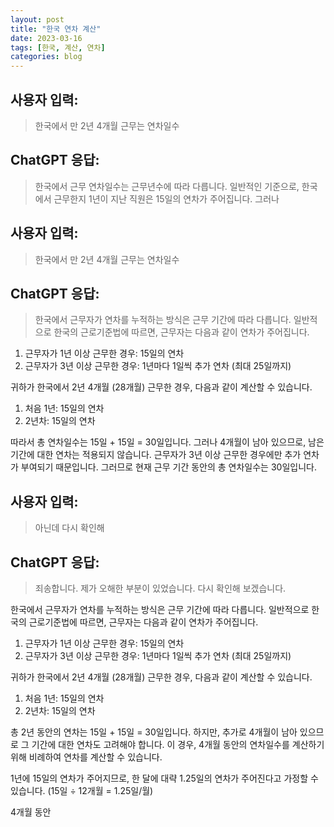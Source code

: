 ```yaml
---
layout: post
title: "한국 연차 계산"
date: 2023-03-16
tags: [한국, 계산, 연차]
categories: blog
---
```


## 사용자 입력:
> 한국에서 만 2년 4개월 근무는 연차일수

## ChatGPT 응답:
> 한국에서 근무 연차일수는 근무년수에 따라 다릅니다. 일반적인 기준으로, 한국에서 근무한지 1년이 지난 직원은 15일의 연차가 주어집니다. 그러나

## 사용자 입력:
> 한국에서 만 2년 4개월 근무는 연차일수

## ChatGPT 응답:
> 한국에서 근무자가 연차를 누적하는 방식은 근무 기간에 따라 다릅니다. 일반적으로 한국의 근로기준법에 따르면, 근무자는 다음과 같이 연차가 주어집니다.

1. 근무자가 1년 이상 근무한 경우: 15일의 연차
2. 근무자가 3년 이상 근무한 경우: 1년마다 1일씩 추가 연차 (최대 25일까지)

귀하가 한국에서 2년 4개월 (28개월) 근무한 경우, 다음과 같이 계산할 수 있습니다.

1. 처음 1년: 15일의 연차
2. 2년차: 15일의 연차

따라서 총 연차일수는 15일 + 15일 = 30일입니다. 그러나 4개월이 남아 있으므로, 남은 기간에 대한 연차는 적용되지 않습니다. 근무자가 3년 이상 근무한 경우에만 추가 연차가 부여되기 때문입니다. 그러므로 현재 근무 기간 동안의 총 연차일수는 30일입니다.

## 사용자 입력:
> 아닌데 다시 확인해

## ChatGPT 응답:
> 죄송합니다. 제가 오해한 부분이 있었습니다. 다시 확인해 보겠습니다.

한국에서 근무자가 연차를 누적하는 방식은 근무 기간에 따라 다릅니다. 일반적으로 한국의 근로기준법에 따르면, 근무자는 다음과 같이 연차가 주어집니다.

1. 근무자가 1년 이상 근무한 경우: 15일의 연차
2. 근무자가 3년 이상 근무한 경우: 1년마다 1일씩 추가 연차 (최대 25일까지)

귀하가 한국에서 2년 4개월 (28개월) 근무한 경우, 다음과 같이 계산할 수 있습니다.

1. 처음 1년: 15일의 연차
2. 2년차: 15일의 연차

총 2년 동안의 연차는 15일 + 15일 = 30일입니다. 하지만, 추가로 4개월이 남아 있으므로 그 기간에 대한 연차도 고려해야 합니다. 이 경우, 4개월 동안의 연차일수를 계산하기 위해 비례하여 연차를 계산할 수 있습니다.

1년에 15일의 연차가 주어지므로, 한 달에 대략 1.25일의 연차가 주어진다고 가정할 수 있습니다. (15일 ÷ 12개월 = 1.25일/월)

4개월 동안

